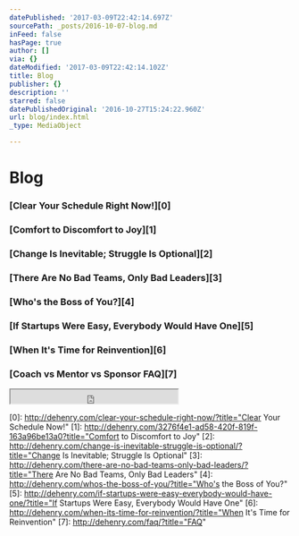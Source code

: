 ```yaml
---
datePublished: '2017-03-09T22:42:14.697Z'
sourcePath: _posts/2016-10-07-blog.md
inFeed: false
hasPage: true
author: []
via: {}
dateModified: '2017-03-09T22:42:14.102Z'
title: Blog
publisher: {}
description: ''
starred: false
datePublishedOriginal: '2016-10-27T15:24:22.960Z'
url: blog/index.html
_type: MediaObject

---
```

# Blog

### [Clear Your Schedule Right Now!][0]

### [Comfort to Discomfort to Joy][1]

### [Change Is Inevitable; Struggle Is Optional][2]

### [There Are No Bad Teams, Only Bad Leaders][3]

### [Who's the Boss of You?][4]

### [If Startups Were Easy, Everybody Would Have One][5]

### [When It's Time for Reinvention][6]

### [Coach vs Mentor vs Sponsor FAQ][7]

<iframe src="https://the-grid.github.io/ed-userhtml/?g=eJxNjkFOxDAMRfc9RRTWbZagURI4BHvkpu40kCZV_KtSIe5OBliMvPv2f36W1FJ5dnoBNrkYgyMCXIdQVhMzOKNFzHiWUJnzW6aVXUuPKEiMT61CIhGn_4v92pax5H7cgZK1mgjUy1KOPpQ9w-mZkrD2rzeqQlEvdzRryNv2KW5QJGcOSmpw2pgtEeZS1-He74jTlSHDuzSLhapww--Y-yftrfnD-M4KzsS-G8t0qq9upPBxrU1lakKp1It6mB9v0323zu_pD6egZFo" height="25" style=""></iframe>



[0]: http://dehenry.com/clear-your-schedule-right-now/?title="Clear Your Schedule Now!"
[1]: http://dehenry.com/3276f4e1-ad58-420f-819f-163a96be13a0?title="Comfort to Discomfort to Joy"
[2]: http://dehenry.com/change-is-inevitable-struggle-is-optional/?title="Change Is Inevitable; Struggle Is Optional"
[3]: http://dehenry.com/there-are-no-bad-teams-only-bad-leaders/?title="There Are No Bad Teams, Only Bad Leaders"
[4]: http://dehenry.com/whos-the-boss-of-you/?title="Who's the Boss of You?"
[5]: http://dehenry.com/if-startups-were-easy-everybody-would-have-one/?title="If Startups Were Easy, Everybody Would Have One"
[6]: http://dehenry.com/when-its-time-for-reinvention/?title="When It's Time for Reinvention"
[7]: http://dehenry.com/faq/?title="FAQ"